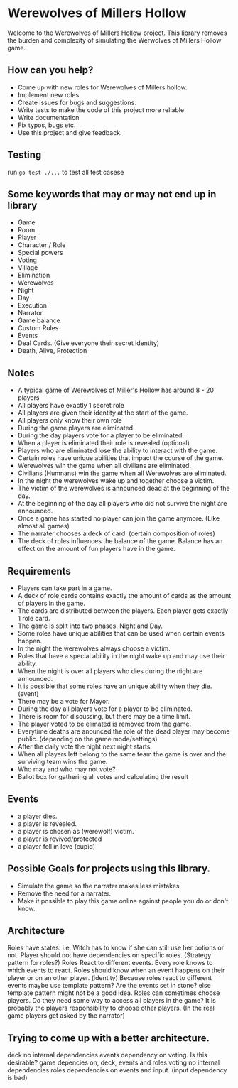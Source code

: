 # Werewolves of Millers Hollow

Welcome to the Werewolves of Millers Hollow project.
This library removes the burden and complexity of simulating the Werwolves of Millers Hollow game.

## How can you help?
* Come up with new roles for Werewolves of Millers hollow.
* Implement new roles
* Create issues for bugs and suggestions.
* Write tests to make the code of this project more reliable
* Write documentation
* Fix typos, bugs etc.
* Use this project and give feedback.

## Testing
run `go test ./...` to test all test casese

## Some keywords that may or may not end up in library
* Game
* Room
* Player
* Character / Role
* Special powers
* Voting
* Village
* Elimination
* Werewolves
* Night
* Day
* Execution
* Narrator
* Game balance
* Custom Rules
* Events
* Deal Cards. (Give everyone their secret identity)
* Death, Alive, Protection


## Notes
* A typical game of Werewolves of Miller's Hollow has around 8 - 20 players
* All players have exactly 1 secret role
* All players are given their identity at the start of the game.
* All players only know their own role
* During the game players are eliminated.
* During the day players vote for a player to be eliminated.
* When a player is eliminated their role is revealed (optional)
* Players who are eliminated lose the ability to interact with the game.
* Certain roles have unique abilities that impact the course of the game.
* Werewolves win the game when all civilians are eliminated.
* Civilians (Humnans) win the game when all Werewolves are eliminated.
* In the night the werewolves wake up and together choose a victim.
* The victim of the werewolves is announced dead at the beginning of the day.
* At the beginning of the day all players who did not survive the night are announced.
* Once a game has started no player can join the game anymore. (Like almost all games)
* The narrater chooses a deck of card. (certain composition of roles)
* The deck of roles influences the balance of the game. Balance has an effect on the amount of fun players have in the game.

## Requirements
* Players can take part in a game.
* A deck of role cards contains exactly the amount of cards as the amount of players in the game.
* The cards are distributed between the players. Each player gets exactly 1 role card.
* The game is split into two phases. Night and Day.
* Some roles have unique abilities that can be used when certain events happen.
* In the night the werewolves always choose a victim.
* Roles that have a special ability in the night wake up and may use their ability.
* When the night is over all players who dies during the night are announced.
* It is possible that some roles have an unique ability when they die. (event)
* There may be a vote for Mayor.
* During the day all players vote for a player to be eliminated.
* There is room for discussing, but there may be a time limit.
* The player voted to be elimated is removed from the game.
* Everytime deaths are anounced the role of the dead player may become public. (depending on the game mode/settings)
* After the daily vote the night next night starts.
* When all players left belong to the same team the game is over and the surviving team wins the game.
* Who may and who may not vote?
* Ballot box for gathering all votes and calculating the result


## Events
* a player dies.
* a player is revealed.
* a player is chosen as (werewolf) victim.
* a player is revived/protected
* a player fell in love (cupid)


## Possible Goals for projects using this library.
* Simulate the game so the narrater makes less mistakes
* Remove the need for a narrater.
* Make it possible to play this game online against people you do or don't know.


## Architecture
Roles have states. i.e. Witch has to know if she can still use her potions or not.
Player should not have dependencies on specific roles. (Strategy pattern for roles?)
Roles React to different events. Every role knows to which events to react.
Roles should know when an event happens on their player or on an other player. (identity)
Because roles react to different events maybe use template pattern? Are the events set in stone? else template pattern might not be a good idea.
Roles can sometimes choose players. Do they need some way to access all players in the game?
It is probably the players responsibility to choose other players. (In the real game players get asked by the narrator)

## Trying to come up with a better architecture.
deck no internal dependencies
events dependency on voting. Is this desirable?
game depencies on, deck, events and roles
voting no internal dependencies
roles dependencies on events and input. (input dependency is bad)
